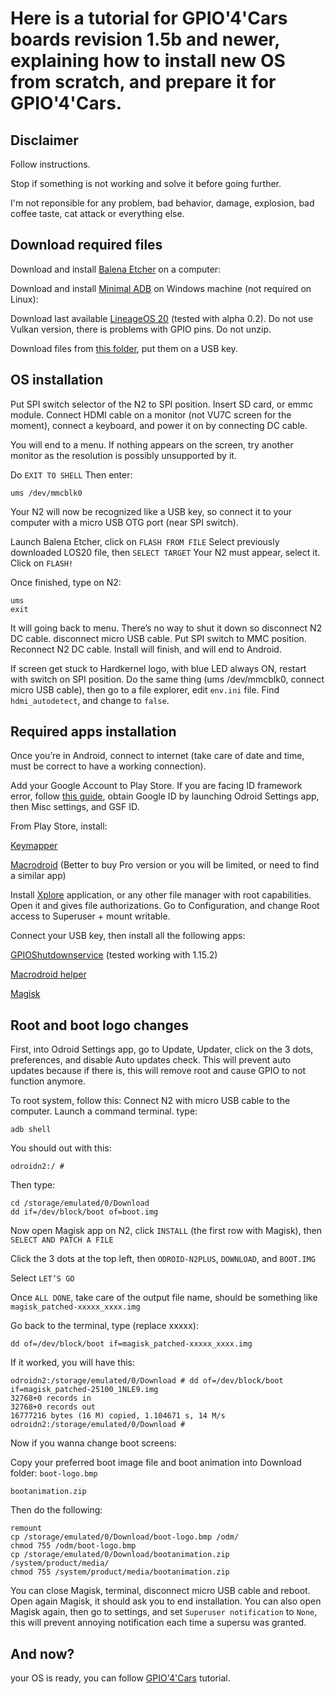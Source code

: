 # Here is a tutorial for GPIO'4'Cars boards revision **1.5b** and newer, explaining how to install new OS from scratch, and prepare it for GPIO'4'Cars.

## Disclaimer

Follow instructions.

Stop if something is not working and solve it before going further.

I'm not reponsible for any problem, bad behavior, damage, explosion, bad coffee taste, cat attack or everything else.

## Download required files

Download and install [Balena Etcher](https://www.balena.io/etcher/) on a computer:

Download and install [Minimal ADB](https://androidmtk.com/download-minimal-adb-and-fastboot-tool) on Windows machine (not required on Linux):

Download last available [LineageOS 20](https://oph.mdrjr.net/voodik/S922X/ODROID-N2/Android/LineageOTA-20.0/builds/selfinstall/) (tested with alpha 0.2).
Do not use Vulkan version, there is problems with GPIO pins.
Do not unzip.

Download files from [this folder](https://github.com/zyssai/GPIO-4-Cars/tree/main/Save), put them on a USB key.

## OS installation

Put SPI switch selector of the N2 to SPI position.
Insert SD card, or emmc module.
Connect HDMI cable on a monitor (not VU7C screen for the moment), connect a keyboard, and power it on by connecting DC cable.

You will end to a menu. If nothing appears on the screen, try another monitor as the resolution is possibly unsupported by it.

Do `EXIT TO SHELL`
Then enter:

`ums /dev/mmcblk0`

Your N2 will now be recognized like a USB key, so connect it to your computer with a micro USB OTG port (near SPI switch).

Launch Balena Etcher, click on `FLASH FROM FILE`
Select previously downloaded LOS20 file, then `SELECT TARGET`
Your N2 must appear, select it.
Click on `FLASH!`

Once finished, type on N2:

```
ums
exit
```

It will going back to menu. There’s no way to shut it down so disconnect N2 DC cable.
disconnect micro USB cable.
Put SPI switch to MMC position.
Reconnect N2 DC cable.
Install will finish, and will end to Android.

If screen get stuck to Hardkernel logo, with blue LED always ON, restart with switch on SPI position. Do the same thing (ums /dev/mmcblk0, connect micro USB cable), then go to a file explorer, edit `env.ini` file.
Find `hdmi_autodetect`, and change to `false`.

## Required apps installation

Once you’re in Android, connect to internet (take care of date and time, must be correct to have a working connection).

Add your Google Account to Play Store.
If you are facing ID framework error, follow [this guide](https://www.google.com/android/uncertified/), obtain Google ID by launching Odroid Settings app, then Misc settings, and GSF ID.

From Play Store, install:

[Keymapper](https://play.google.com/store/apps/details?id=io.github.sds100.keymapper&pcampaignid=web_share)


[Macrodroid](https://play.google.com/store/apps/details?id=com.arlosoft.macrodroid&pcampaignid=web_share) (Better to buy Pro version or you will be limited, or need to find a similar app)

Install [Xplore](https://play.google.com/store/apps/details?id=com.lonelycatgames.Xplore&pcampaignid=web_share) application, or any other file manager with root capabilities.
Open it and gives file authorizations.
Go to Configuration, and change Root access to Superuser + mount writable.

Connect your USB key, then install all the following apps:

[GPIOShutdownservice](https://forum.odroid.com/viewtopic.php?f=213&t=44791) (tested working with 1.15.2)



[Macrodroid helper](https://www.macrodroidforum.com/index.php?threads/macrodroid-helper-apk.1/)



[Magisk](https://github.com/topjohnwu/Magisk/releases)

## Root and boot logo changes

First, into Odroid Settings app, go to Update, Updater, click on the 3 dots, preferences, and disable Auto updates check.
This will prevent auto updates because if there is, this will remove root and cause GPIO to not function anymore.

To root system, follow this:
Connect N2 with micro USB cable to the computer.
Launch a command terminal.
type:

`adb shell`

You should out with this:

`odroidn2:/ #`

Then type:

```
cd /storage/emulated/0/Download
dd if=/dev/block/boot of=boot.img
```

Now open Magisk app on N2, click `INSTALL` (the first row with Magisk), then `SELECT AND PATCH A FILE`

Click the 3 dots at the top left, then `ODROID-N2PLUS`, `DOWNLOAD`, and `BOOT.IMG`

Select `LET’S GO`

Once `ALL DONE`, take care of the output file name, should be something like `magisk_patched-xxxxx_xxxx.img`

Go back to the terminal, type (replace xxxxx):

`dd of=/dev/block/boot if=magisk_patched-xxxxx_xxxx.img`

If it worked, you will have this:

```
odroidn2:/storage/emulated/0/Download # dd of=/dev/block/boot if=magisk_patched-25100_1NLE9.img
32768+0 records in
32768+0 records out
16777216 bytes (16 M) copied, 1.104671 s, 14 M/s
odroidn2:/storage/emulated/0/Download #
```

Now if you wanna change boot screens:

Copy your preferred boot image file and boot animation into Download folder:
`boot-logo.bmp`


`bootanimation.zip`

Then do the following:

```
remount
cp /storage/emulated/0/Download/boot-logo.bmp /odm/
chmod 755 /odm/boot-logo.bmp
cp /storage/emulated/0/Download/bootanimation.zip /system/product/media/
chmod 755 /system/product/media/bootanimation.zip
```

You can close Magisk, terminal, disconnect micro USB cable and reboot.
Open again Magisk, it should ask you to end installation.
You can also open Magisk again, then go to settings, and set `Superuser notification` to `None`, this will prevent annoying notification each time a supersu was granted.

## And now?

your OS is ready, you can follow [GPIO'4'Cars](github.com/zyssai/GPIO-4-Cars/blob/main/v1.5c/readme.md) tutorial.
